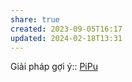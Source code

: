 ```yaml
---
share: true
created: 2023-09-05T16:17
updated: 2024-02-18T13:31
---
```

Giải pháp gợi ý:: [PiPu](../T%C3%AAn%20gi%E1%BA%A3i%20ph%C3%A1p/PiPu.md)